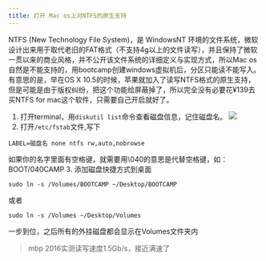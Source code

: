 ```yaml
---
title: 打开 Mac os上对NTFS的原生支持
---
```


NTFS (New Technology File System)，是 WindowsNT 环境的文件系统，微软设计出来用于取代老旧的FAT格式（不支持4g以上的文件读写），并且保持了微软一贯以来的商业风格，并不公开该文件系统的详细定义与实现方式，所以Mac os自然是不能支持的，用bootcamp创建windows虚拟机后，分区只能读不能写入。
有意思的是，早在OS X 10.5的时候，苹果就加入了读写NTFS格式的原生支持，但是可能是由于版权纠纷，把这个功能给屏蔽掉了，所以完全没有必要花¥139去买NTFS for mac这个软件，只需要自己开启就好了。

1. 打开terminal，用`diskutil list`命令查看磁盘信息，记住磁盘名。
  ![](https://ws4.sinaimg.cn/large/006tNc79gy1filbun08afj31ki12gadp.jpg)
2. 打开`/etc/fstab`文件,写下
```
LABEL=磁盘名 none ntfs rw,auto,nobrowse
```
如果你的名字里面有空格键，就需要用\040的意思是代替空格键，如：BOOT/040CAMP
3. 添加磁盘快捷方式到桌面
```
sudo ln -s /Volumes/BOOTCAMP ~/Desktop/BOOTCAMP
```
或者
```
sudo ln -s /Volumes ~/Desktop/Volumes
```
一步到位，之后所有的外挂磁盘都会显示在Volumes文件夹内
> mbp 2016实测读写速度1.5Gb/s，接近满速了